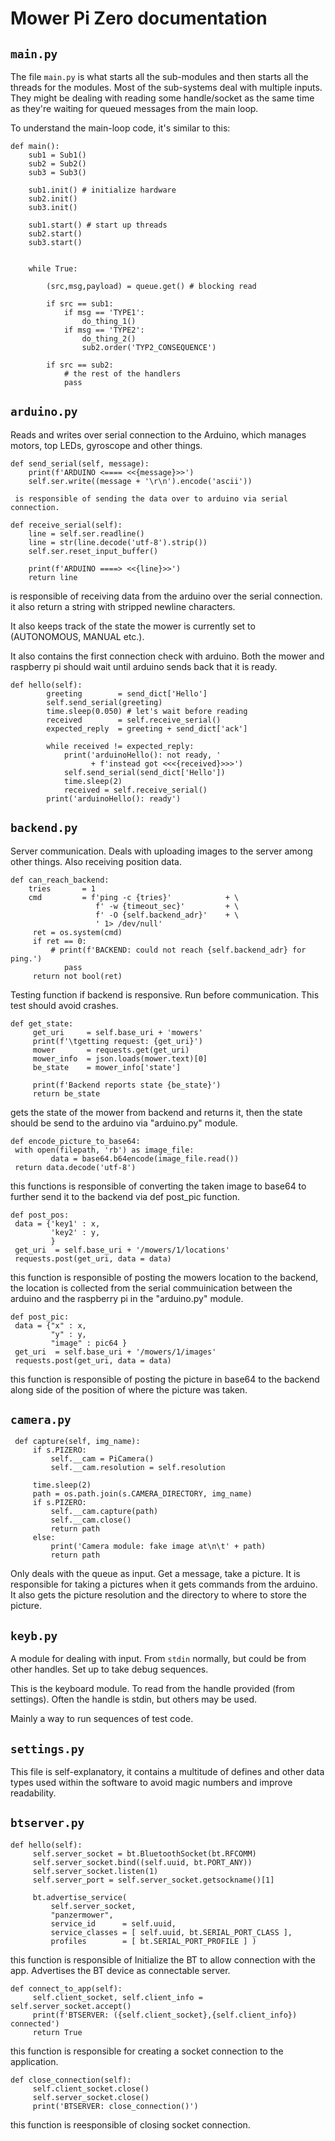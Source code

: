 
# Mower Pi Zero documentation


## `main.py`

The file `main.py` is what starts all the sub-modules and then starts all the threads for the modules. Most of the sub-systems deal with multiple inputs. They might be dealing with reading some handle/socket as the same time as they're waiting for queued messages from the main loop.

To understand the main-loop code, it's similar to this:

```{.python}
def main():
    sub1 = Sub1()
    sub2 = Sub2()
    sub3 = Sub3()

    sub1.init() # initialize hardware
    sub2.init()
    sub3.init()

    sub1.start() # start up threads
    sub2.start()
    sub3.start()


    while True:

        (src,msg,payload) = queue.get() # blocking read

        if src == sub1:
            if msg == 'TYPE1':
                do_thing_1()
            if msg == 'TYPE2':
                do_thing_2()
                sub2.order('TYP2_CONSEQUENCE')

        if src == sub2:
            # the rest of the handlers
            pass
```


## `arduino.py`

Reads and writes over serial connection to the Arduino, which manages motors, top LEDs, gyroscope and other things.

```{.python}
def send_serial(self, message):
    print(f'ARDUINO <==== <<{message}>>')
    self.ser.write((message + '\r\n').encode('ascii'))

 is responsible of sending the data over to arduino via serial connection.

def receive_serial(self):
    line = self.ser.readline()
    line = str(line.decode('utf-8').strip())
    self.ser.reset_input_buffer()

    print(f'ARDUINO ====> <<{line}>>')
    return line
```

 is responsible of receiving data from the arduino over the serial connection. it also return a string with stripped newline characters.


It also keeps track of the state the mower is currently set to (AUTONOMOUS, MANUAL etc.).

It also contains the first connection check with arduino. Both the mower and raspberry pi should wait until arduino sends back that it is ready.

```{.python}
def hello(self):
        greeting        = send_dict['Hello']
        self.send_serial(greeting)
        time.sleep(0.050) # let's wait before reading
        received        = self.receive_serial()
        expected_reply  = greeting + send_dict['ack']

        while received != expected_reply:
            print('arduinoHello(): not ready, '
                  + f'instead got <<<{received}>>>')
            self.send_serial(send_dict['Hello'])
            time.sleep(2)
            received = self.receive_serial()
        print('arduinoHello(): ready')
```

## `backend.py`

Server communication. Deals with uploading images to the server among other things. Also receiving position data.

```{.python}
def can_reach_backend:
    tries       = 1
    cmd         = f'ping -c {tries}'            + \
                   f' -w {timeout_sec}'         + \
                   f' -O {self.backend_adr}'    + \
                   ' 1> /dev/null'
     ret = os.system(cmd)
     if ret == 0:
         # print(f'BACKEND: could not reach {self.backend_adr} for ping.')
            pass
     return not bool(ret)
```

 Testing function if backend is responsive. Run before communication.
 This test should avoid crashes.

```{.python}
def get_state:
     get_uri     = self.base_uri + 'mowers'
     print(f'\tgetting request: {get_uri}')
     mower       = requests.get(get_uri)
     mower_info  = json.loads(mower.text)[0]
     be_state    = mower_info['state']

     print(f'Backend reports state {be_state}')
     return be_state
```

 gets the state of the mower from backend and returns it, then the state should be send to the arduino via "arduino.py" module.

```{.python}
def encode_picture_to_base64:
 with open(filepath, 'rb') as image_file:
         data = base64.b64encode(image_file.read())
 return data.decode('utf-8')
```
      
 this functions is responsible of converting the taken image to base64 to further send it to the backend via def post_pic function.

```{.python}
def post_pos:
 data = {'key1' : x,
         'key2' : y,
         }
 get_uri  = self.base_uri + '/mowers/1/locations'
 requests.post(get_uri, data = data)
```

 this function is responsible of posting the mowers location to the backend, the location is collected from the serial commuinication between the arduino and the raspberry pi in the "arduino.py" module.

```{.python}
def post_pic:
 data = {"x" : x,
         "y" : y,
         "image" : pic64 }
 get_uri  = self.base_uri + '/mowers/1/images'
 requests.post(get_uri, data = data)
```

 this function is responsible of posting the picture in base64 to the backend along side of the position of where the picture was taken.

## `camera.py`
```{.python}
 def capture(self, img_name):
     if s.PIZERO:
         self.__cam = PiCamera()
         self.__cam.resolution = self.resolution

     time.sleep(2)
     path = os.path.join(s.CAMERA_DIRECTORY, img_name)
     if s.PIZERO:
         self.__cam.capture(path)
         self.__cam.close()
         return path
     else:
         print('Camera module: fake image at\n\t' + path)
         return path
```

Only deals with the queue as input. Get a message, take a picture. It is responsible for taking a pictures when it gets commands from the arduino.
It also gets the picture resolution and the directory to where to store the picture.



## `keyb.py`

A module for dealing with input. From `stdin` normally, but could be from other handles. Set up to take debug sequences.

This is the keyboard module. To read from the handle
provided (from settings).
Often the handle is stdin, but others may be used.

Mainly a way to run sequences of test code.

## `settings.py`

This file is self-explanatory, it contains a multitude of defines and other data types used within the software to avoid magic numbers and improve readability.

## `btserver.py`
```{.python}
def hello(self):
     self.server_socket = bt.BluetoothSocket(bt.RFCOMM)
     self.server_socket.bind((self.uuid, bt.PORT_ANY))
     self.server_socket.listen(1)
     self.server_port = self.server_socket.getsockname()[1]

     bt.advertise_service(
         self.server_socket,
         "panzermower",
         service_id      = self.uuid,
         service_classes = [ self.uuid, bt.SERIAL_PORT_CLASS ],
         profiles        = [ bt.SERIAL_PORT_PROFILE ] )
```

 this function is responsible of Initialize the BT to allow connection with the app.
 Advertises the BT device as connectable server.

```{.python}
def connect_to_app(self):
     self.client_socket, self.client_info = self.server_socket.accept()
     print(f'BTSERVER: ({self.client_socket},{self.client_info}) connected')
     return True
```

 this function is responsible for creating a socket connection to the application.

```{.python}
def close_connection(self):
     self.client_socket.close()
     self.server_socket.close()
     print('BTSERVER: close_connection()')
```

 this function is reesponsible of closing socket connection.

